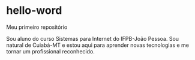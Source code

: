 # hello-word
Meu primeiro repositório

Sou aluno do curso Sistemas para Internet do IFPB-João Pessoa. Sou natural de Cuiabá-MT e estou aqui para aprender novas tecnologias e me tornar um profissional reconhecido.
